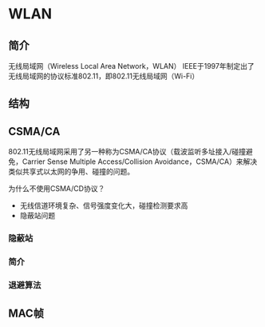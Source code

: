 # WLAN

## 简介

无线局域网（Wireless Local Area Network，WLAN）
IEEE于1997年制定出了无线局域网的协议标准802.11，即802.11无线局域网（Wi-Fi）

## 结构

## CSMA/CA

802.11无线局域网采用了另一种称为CSMA/CA协议（载波监听多址接入/碰撞避免，Carrier Sense Multiple Access/Collision Avoidance，CSMA/CA）来解决类似共享式以太网的争用、碰撞的问题。

为什么不使用CSMA/CD协议？

* 无线信道环境复杂、信号强度变化大，碰撞检测要求高
* 隐蔽站问题

### 隐蔽站

### 简介

### 退避算法

## MAC帧

